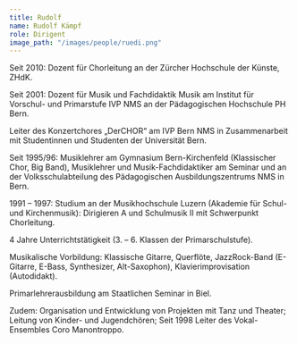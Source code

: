 ```yaml
---
title: Rudolf
name: Rudolf Kämpf
role: Dirigent
image_path: "/images/people/ruedi.png"
---
```


Seit 2010: Dozent für Chorleitung an der Zürcher Hochschule der Künste, ZHdK.

Seit 2001: Dozent für Musik und Fachdidaktik Musik am Institut für Vorschul- und Primarstufe IVP NMS an der Pädagogischen Hochschule PH Bern.

Leiter des Konzertchores „DerCHOR“ am IVP Bern NMS in Zusammenarbeit mit Studentinnen und Studenten der Universität Bern.

Seit 1995/96: Musiklehrer am Gymnasium Bern-Kirchenfeld (Klassischer Chor, Big Band), Musiklehrer und Musik-Fachdidaktiker am Seminar und an der Volksschulabteilung des Pädagogischen Ausbildungszentrums NMS in Bern.

1991 – 1997: Studium an der Musikhochschule Luzern (Akademie für Schul- und Kirchenmusik): Dirigieren A und Schulmusik II mit Schwerpunkt Chorleitung.

4 Jahre Unterrichtstätigkeit (3. – 6. Klassen der Primarschulstufe).

Musikalische Vorbildung: Klassische Gitarre, Querflöte, JazzRock-Band (E-Gitarre, E-Bass, Synthesizer, Alt-Saxophon), Klavierimprovisation (Autodidakt).

Primarlehrerausbildung am Staatlichen Seminar in Biel.

Zudem: Organisation und Entwicklung von Projekten mit Tanz und Theater; Leitung von Kinder- und Jugendchören; Seit 1998 Leiter des Vokal-Ensembles Coro Manontroppo.